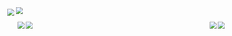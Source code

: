<!DOCTYPE html>

<html>
  <head>
  </head>
  <body>
    <div>
      <div>
      <img
        align="center"
        src="https://github-readme-stats.vercel.app/api?username=jamesh48&theme=tokyonight&show_icons=true&count_private=true&hide=stars"
      />
      <img
        src="https://github-readme-stats.vercel.app/api/top-langs/?username=jamesh48&theme=tokyonight&layout=compact"
           />
      </div>
      <ul>
        <div>
          <span>
            <a href="https://github.com/jamesh48/PersonalWebsite">
              <img
                align="left"
                src="https://github-readme-stats.vercel.app/api/pin/?username=jamesh48&repo=PersonalWebsite&theme=tokyonight"
              />
            </a>
          </span>
          <span>
            <a href="https://github.com/jamesh48/Strava-Report-Generator">
              <img
                align="right"
                src="https://github-readme-stats.vercel.app/api/pin/?username=jamesh48&repo=Strava-Report-Generator&show_owner=true&theme=tokyonight"
              />
            </a>
        </span>
        </div>
        <div>
          <span>
            <a href="https://github.com/jamesh48/2Sides_DiscordChatbot">
              <img
                align="left"
                src="https://github-readme-stats.vercel.app/api/pin/?username=jamesh48&repo=2Sides_DiscordChatbot&theme=tokyonight"
              />
            </a>
          </span>
          <span>
            <a href="https://github.com/jamesh48/Mini-Games">
              <img
                align="right"
                src="https://github-readme-stats.vercel.app/api/pin/?username=jamesh48&repo=Mini-Games&show_owner=true&theme=tokyonight"
              />
            </a>
          </span>
        </div>
      </ul>
    </div>
  </body>
</html>
